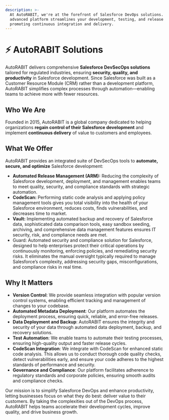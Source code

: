 ```yaml
---
description: >-
  At AutoRABIT, we're at the forefront of Salesforce DevOps solutions. Our
  advanced platform streamlines your development, testing, and release cycles,
  promoting continuous integration and delivery.
---
```


# ⚡ AutoRABIT Solutions

AutoRABIT delivers comprehensive **Salesforce DevSecOps solutions** tailored for regulated industries, ensuring **security, quality, and productivity** in Salesforce development. Since Salesforce was built as a Customer Resource Module (CRM) rather than a development platform, AutoRABIT simplifies complex processes through automation—enabling teams to achieve more with fewer resources.

## **Who We Are**

Founded in 2015, AutoRABIT is a global company dedicated to helping organizations **regain control of their Salesforce development** and implement **continuous delivery** of value to customers and employees.

## **What We Offer**

AutoRABIT provides an integrated suite of DevSecOps tools to **automate, secure, and optimize** Salesforce development:

* **Automated Release Management (ARM):** Reducing the complexity of Salesforce development, deployment, and management enables teams to meet quality, security, and compliance standards with strategic automation.
* **CodeScan:** Performing static code analysis and applying policy management tools gives you total visibility into the health of your Salesforce environment, reduces costs, finds vulnerabilities, and decreases time to market.
* **Vault:** Implementing automated backup and recovery of Salesforce data, sophisticated data comparison tools, easy sandbox seeding, archiving, and comprehensive data management features ensures IT security, risk, and compliance needs are met.
* Guard: Automated security and compliance solution for Salesforce, designed to help enterprises protect their critical operations by continuously monitoring, enforcing policies, and remediating security risks. It eliminates the manual oversight typically required to manage Salesforce’s complexity, addressing security gaps, misconfigurations, and compliance risks in real time.&#x20;

## Why It Matters

* **Version Control**: We provide seamless integration with popular version control systems, enabling efficient tracking and management of changes to your codebase.
* **Automated Metadata Deployment**: Our platform automates the deployment process, ensuring quick, reliable, and error-free releases.
* **Data Deployment and Backup**: AutoRABIT ensures the integrity and security of your data through automated data deployment, backup, and recovery solutions.
* **Test Automation**: We enable teams to automate their testing processes, ensuring high-quality output and faster release cycles.
* **CodeScan Integration**: We integrate with CodeScan for enhanced static code analysis. This allows us to conduct thorough code quality checks, detect vulnerabilities early, and ensure your code adheres to the highest standards of performance and security.
* **Governance and Compliance**: Our platform facilitates adherence to regulatory standards and corporate policies, ensuring smooth audits and compliance checks.

Our mission is to simplify Salesforce DevOps and enhance productivity, letting businesses focus on what they do best: deliver value to their customers. By taking the complexities out of the DevOps process, AutoRABIT helps teams accelerate their development cycles, improve quality, and drive business growth.
